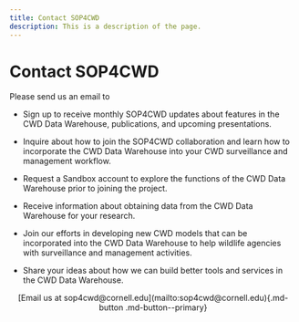 ```yaml
---
title: Contact SOP4CWD
description: This is a description of the page.
---
```


# **Contact SOP4CWD**

Please send us an email to

* Sign up to receive monthly SOP4CWD updates about features in the CWD Data Warehouse, publications, and upcoming presentations. 

* Inquire about how to join the SOP4CWD collaboration and learn how to incorporate the CWD Data Warehouse into your CWD surveillance and management workflow.

* Request a Sandbox account to explore the functions of the CWD Data Warehouse prior to joining the project.

* Receive information about obtaining data from the CWD Data Warehouse for your research.

* Join our efforts in developing new CWD models that can be incorporated into the CWD Data Warehouse to help wildlife agencies with surveillance and management activities.

* Share your ideas about how we can build better tools and services in the CWD Data Warehouse.

<center>[Email us at sop4cwd@cornell.edu](mailto:sop4cwd@cornell.edu){.md-button .md-button--primary}</center>